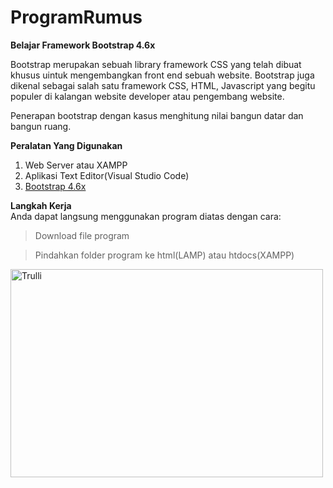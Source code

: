 # ProgramRumus

<b>Belajar Framework Bootstrap 4.6x</b>

Bootstrap merupakan sebuah library framework CSS yang telah dibuat khusus uintuk mengembangkan front end sebuah website. Bootstrap juga dikenal sebagai salah satu framework CSS, HTML, Javascript yang begitu populer di kalangan website developer atau pengembang website.

Penerapan bootstrap dengan kasus menghitung nilai bangun datar dan bangun ruang.

<b>Peralatan Yang Digunakan</b><br>
1. Web Server atau XAMPP
2. Aplikasi Text Editor(Visual Studio Code)
3. <a href="https://getbootstrap.com/">Bootstrap 4.6x </a>

<b>Langkah Kerja</b><br>
Anda dapat langsung menggunakan program diatas dengan cara:
<blockquote class="tr_bq">
Download file program&nbsp;</blockquote>
<blockquote class="tr_bq">
Pindahkan folder program ke html(LAMP) atau htdocs(XAMPP)&nbsp;</blockquote>
<img src="folder.jpg" alt="Trulli" width="500" height="333">

